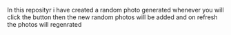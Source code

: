 In this reposityr i have created a random photo generated whenever you will click the button then the new random photos will be added and on refresh the photos will regenrated
